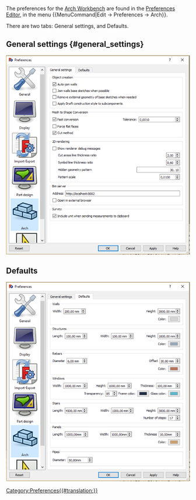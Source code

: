  

The preferences for the [Arch Workbench](Arch_Workbench.md) are found in the [Preferences Editor](Preferences_Editor.md), in the menu {{MenuCommand|Edit → Preferences → Arch}}.

There are two tabs: General settings, and Defaults.

## General settings {#general_settings}

![](images/Preference_Arch_Tab_01.png )

## Defaults

![](images/Preference_Arch_Tab_02.png )

  

[Category:Preferences{{\#translation:}}](Category:Preferences.md)
